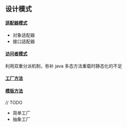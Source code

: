 

## 设计模式

#### [适配器模式](https://github.com/pleuvoir/design-pattern/tree/master/src/main/java/io/github/pleuvoir/adapter)

- 对象适配器
- 接口适配器

#### [访问者模式](https://github.com/pleuvoir/design-pattern/tree/master/src/main/java/io/github/pleuvoir/visitor)

利用双重分派机制，弥补 java 多态方法重载时静态化的不足

#### [工厂方法](https://github.com/pleuvoir/design-pattern/tree/master/src/main/java/io/github/pleuvoir/factory)

#### [模版方法](https://github.com/pleuvoir/design-pattern/tree/master/src/main/java/io/github/pleuvoir/template)

// TODO

- 简单工厂
- 抽象工厂